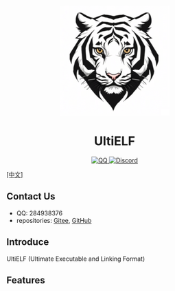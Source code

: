 <div style="text-align:center">
    <img src="documents/images/logo_256x256.png" , alt="logo" />
    <h1>UltiELF</h1>
    <a
        href="http://qm.qq.com/cgi-bin/qm/qr?_wv=1027&k=XZB6BqBhkGX9RI8lNIvPRQpqjIHYDCpZ&authKey=OPmC%2FnGNXThLAV7IKmEQ57uiQCTfb8EraImxCWzVgq9%2FmdgxGU6rA3wZB%2BbCVxjq&noverify=0&group_code=284938376">
        <img src="https://img.shields.io/badge/chat-on%20QQ-red.svg" , alt="QQ" />
    </a>
    <a
        href="https://discord.gg/xkvGy79e">
        <img src="https://img.shields.io/badge/chat-on%20Discord-purple.svg" , alt="Discord" />
    </a>
</div>

[[中文]](README_CN.md)

## Contact Us

- QQ: 284938376
- repositories: [Gitee](https://gitee.com/UltiELF), [GitHub](https://github.com/UltiELF)

## Introduce

UltiELF (Ultimate Executable and Linking Format)

## Features

